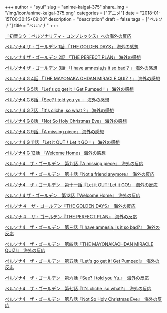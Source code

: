 +++
author = "syui"
slug = "anime-kaigai-375"
share_img = "/img/icon/anime-kaigai-375.png"
categories = ["アニメ"]
date = "2018-01-15T00:30:15+09:00"
description = "description"
draft = false
tags = ["ペルソナ"]
title = "ペルソナ"
+++



<a href="http://afiguchi.seesaa.net/article/419300808.html" rel="nofollow" target="_blank" title="「初音ミク：ペルソナリティ・コンプレックス」への海外の反応">「初音ミク：ペルソナリティ・コンプレックス」への海外の反応</a>

<a href="http://blog.livedoor.jp/kaigai_no/archives/39820097.html" rel="nofollow" target="_blank" title="ペルソナ4 ザ・ゴールデン 1話 「THE GOLDEN DAYS」 海外の感想">ペルソナ4 ザ・ゴールデン 1話 「THE GOLDEN DAYS」 海外の感想</a>

<a href="http://blog.livedoor.jp/kaigai_no/archives/39998451.html" rel="nofollow" target="_blank" title="ペルソナ4 ザ・ゴールデン 2話 「THE PERFECT PLAN」 海外の感想">ペルソナ4 ザ・ゴールデン 2話 「THE PERFECT PLAN」 海外の感想</a>

<a href="http://blog.livedoor.jp/kaigai_no/archives/40113140.html" rel="nofollow" target="_blank" title="ペルソナ4 ザ・ゴールデン 3話 「I have amnesia,is it so bad？」 海外の感想">ペルソナ4 ザ・ゴールデン 3話 「I have amnesia,is it so bad？」 海外の感想</a>

<a href="http://blog.livedoor.jp/kaigai_no/archives/40230651.html" rel="nofollow" target="_blank" title="ペルソナ4 G 4話 「THE MAYONAKA OHDAN MIRACLE QUIZ！」 海外の感想">ペルソナ4 G 4話 「THE MAYONAKA OHDAN MIRACLE QUIZ！」 海外の感想</a>

<a href="http://blog.livedoor.jp/kaigai_no/archives/40328059.html" rel="nofollow" target="_blank" title="ペルソナ4 G 5話 「Let's go get it！Get Pumped！」 海外の感想">ペルソナ4 G 5話 「Let's go get it！Get Pumped！」 海外の感想</a>

<a href="http://blog.livedoor.jp/kaigai_no/archives/40432286.html" rel="nofollow" target="_blank" title="ペルソナ4 G 6話 「See? I told you yu.」 海外の感想">ペルソナ4 G 6話 「See? I told you yu.」 海外の感想</a>

<a href="http://blog.livedoor.jp/kaigai_no/archives/40485592.html" rel="nofollow" target="_blank" title="ペルソナ4 G 7話 「It's cliche, so what？」 海外の感想">ペルソナ4 G 7話 「It's cliche, so what？」 海外の感想</a>

<a href="http://blog.livedoor.jp/kaigai_no/archives/40596076.html" rel="nofollow" target="_blank" title="ペルソナ4 G 8話 「Not So Holy Christmas Eve」 海外の感想">ペルソナ4 G 8話 「Not So Holy Christmas Eve」 海外の感想</a>

<a href="http://blog.livedoor.jp/kaigai_no/archives/40782000.html" rel="nofollow" target="_blank" title="ペルソナ4 G 9話 「A missing piece」 海外の感想">ペルソナ4 G 9話 「A missing piece」 海外の感想</a>

<a href="http://blog.livedoor.jp/kaigai_no/archives/40932364.html" rel="nofollow" target="_blank" title="ペルソナ4 G 11話 「Let it OUT！Let it GO！」 海外の感想">ペルソナ4 G 11話 「Let it OUT！Let it GO！」 海外の感想</a>

<a href="http://blog.livedoor.jp/kaigai_no/archives/41048371.html" rel="nofollow" target="_blank" title="ペルソナ4 G 12話 「Welcome Home」 海外の感想">ペルソナ4 G 12話 「Welcome Home」 海外の感想</a>

<a href="http://sotohan.blog.fc2.com/blog-entry-104.html" rel="nofollow" target="_blank" title="ペルソナ4　ザ・ゴールデン　第九話『A missing piece』　海外の反応">ペルソナ4　ザ・ゴールデン　第九話『A missing piece』　海外の反応</a>

<a href="http://sotohan.blog.fc2.com/blog-entry-112.html" rel="nofollow" target="_blank" title="ペルソナ4　ザ・ゴールデン　第十話『Not a friend anymore』　海外の反応">ペルソナ4　ザ・ゴールデン　第十話『Not a friend anymore』　海外の反応</a>

<a href="http://sotohan.blog.fc2.com/blog-entry-120.html" rel="nofollow" target="_blank" title="ペルソナ4　ザ・ゴールデン　第十一話『Let it OUT! Let it GO!』　海外の反応">ペルソナ4　ザ・ゴールデン　第十一話『Let it OUT! Let it GO!』　海外の反応</a>

<a href="http://sotohan.blog.fc2.com/blog-entry-125.html" rel="nofollow" target="_blank" title="ペルソナ4 ザ・ゴールデン　第12話『Welcome Home』　海外の反応">ペルソナ4 ザ・ゴールデン　第12話『Welcome Home』　海外の反応</a>

<a href="http://sotohan.blog.fc2.com/blog-entry-46.html" rel="nofollow" target="_blank" title="ペルソナ４　ザ・ゴールデン『THE GOLDEN DAYS』　海外の反応">ペルソナ４　ザ・ゴールデン『THE GOLDEN DAYS』　海外の反応</a>

<a href="http://sotohan.blog.fc2.com/blog-entry-49.html" rel="nofollow" target="_blank" title="ペルソナ４　ザ・ゴールデン『THE PERFECT PLAN』　海外の反応">ペルソナ４　ザ・ゴールデン『THE PERFECT PLAN』　海外の反応</a>

<a href="http://sotohan.blog.fc2.com/blog-entry-56.html" rel="nofollow" target="_blank" title="ペルソナ4　ザ・ゴールデン　第三話『I have amnesia, is it so bad?』　海外の反応">ペルソナ4　ザ・ゴールデン　第三話『I have amnesia, is it so bad?』　海外の反応</a>

<a href="http://sotohan.blog.fc2.com/blog-entry-67.html" rel="nofollow" target="_blank" title="ペルソナ4　ザ・ゴールデン　第四話『THE MAYONAKAOHDAN MIRACLE QUIZ!』　海外の反応">ペルソナ4　ザ・ゴールデン　第四話『THE MAYONAKAOHDAN MIRACLE QUIZ!』　海外の反応</a>

<a href="http://sotohan.blog.fc2.com/blog-entry-78.html" rel="nofollow" target="_blank" title="ペルソナ4　ザ・ゴールデン　第五話『Let's go get it! Get Pumped!』　海外の反応">ペルソナ4　ザ・ゴールデン　第五話『Let's go get it! Get Pumped!』　海外の反応</a>

<a href="http://sotohan.blog.fc2.com/blog-entry-85.html" rel="nofollow" target="_blank" title="ペルソナ4　ザ・ゴールデン　第六話『See? I told you Yu.』　海外の反応">ペルソナ4　ザ・ゴールデン　第六話『See? I told you Yu.』　海外の反応</a>

<a href="http://sotohan.blog.fc2.com/blog-entry-92.html" rel="nofollow" target="_blank" title="ペルソナ4　ザ・ゴールデン　第七話『It's cliche, so what?』　海外の反応">ペルソナ4　ザ・ゴールデン　第七話『It's cliche, so what?』　海外の反応</a>

<a href="http://sotohan.blog.fc2.com/blog-entry-99.html" rel="nofollow" target="_blank" title="ペルソナ4　ザ・ゴールデン　第八話『Not So Holy Christmas Eve』　海外の反応">ペルソナ4　ザ・ゴールデン　第八話『Not So Holy Christmas Eve』　海外の反応</a>
